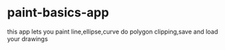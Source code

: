 # paint-basics-app
this app lets you paint line,ellipse,curve do polygon clipping,save and load your drawings